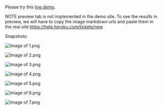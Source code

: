 Please try this [live demo](http://heroku-image-uploader.herokuapp.com/).

NOTE preview tab is not implemented in the demo site. To see the results in preview, we will have to copy the image markdown urls and paste them in the real site https://help.heroku.com/tickets/new

Snapshots:

![Image of 1.png](https://s3-ap-southeast-2.amazonaws.com/herokusupport/temp%2Fimages%2F1404594826835-c83cucvtedgnl8fr-6e761d382ff2fde05ca99bb6043863b9%2F1.png)

![Image of 2.png](https://s3-ap-southeast-2.amazonaws.com/herokusupport/temp%2Fimages%2F1404594885379-2d6vkspsf4aq0k9-6e761d382ff2fde05ca99bb6043863b9%2F2.png)

![Image of 3.png](https://s3-ap-southeast-2.amazonaws.com/herokusupport/temp%2Fimages%2F1404594894126-zd37lj68aj1yvi-6e761d382ff2fde05ca99bb6043863b9%2F3.png)

![Image of 4.png](https://s3-ap-southeast-2.amazonaws.com/herokusupport/temp%2Fimages%2F1404594896698-mg5yy8ig75a02j4i-6e761d382ff2fde05ca99bb6043863b9%2F4.png)

![Image of 5.png](https://s3-ap-southeast-2.amazonaws.com/herokusupport/temp%2Fimages%2F1404594900833-f7std9s636bkpgb9-6e761d382ff2fde05ca99bb6043863b9%2F5.png)

![Image of 6.png](https://s3-ap-southeast-2.amazonaws.com/herokusupport/temp%2Fimages%2F1404594926388-biy8wx6h3zy0t3xr-6e761d382ff2fde05ca99bb6043863b9%2F6.png)

![Image of 7.png](https://s3-ap-southeast-2.amazonaws.com/herokusupport/temp%2Fimages%2F1404594931700-hdsk35chvs0885mi-6e761d382ff2fde05ca99bb6043863b9%2F7.png)
